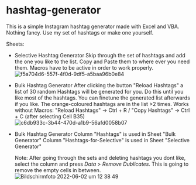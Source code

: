 # hashtag-generator
This is a simple Instagram hashtag generator made with Excel and VBA. Nothing fancy. Use my set of hashtags or make one yourself.


Sheets:

- Selective Hashtag Generator
    Skip through the set of hashtags and add the one you like to the list. Copy and Paste them to where ever you need them.
    Macros have to be active in order to work properly.
    ![f5a704d6-557f-4f0d-9df5-a5baa96b0e84](https://user-images.githubusercontent.com/106700281/171612904-31b79e97-ce85-4748-861f-007e0a0a3cbc.jpg)

- Bulk Hashtag Generator
    After clicking the button "Reload Hashtags" a list of 30 random Hashtags will be generated for you. Do this until you like most of the hashtags.
    You can finetune the generated list afterwards if you like.
    The orange-coloured hashtags are in the list >2 times.
    Works without Macros: "Reload Hashtags" -> Ctrl + R / "Copy Hashtags" -> Ctrl + C (after selecting Cell B35)
    ![c6db933c-3b44-470d-a1b9-56afd0058b07](https://user-images.githubusercontent.com/106700281/171612443-3fe52cfd-d568-4ee1-ba7d-8cc2ada797eb.jpg)


- Bulk Hashtag Generator
    Column "Hashtags" is used in Sheet "Bulk Generator"
    Column "Hashtags-for-Selective" is used in Sheet "Selective Generator"
    
    
    Note: After going through the sets and deleting hashtags you dont like, select the column and press _Data_ > _Remove Dublicates_. This is going to remove the empty cells in between.
    ![Bildschirmfoto 2022-06-02 um 12 38 49](https://user-images.githubusercontent.com/106700281/171612122-94bafce3-03b7-4446-8304-d1dfe87148bf.jpg)
